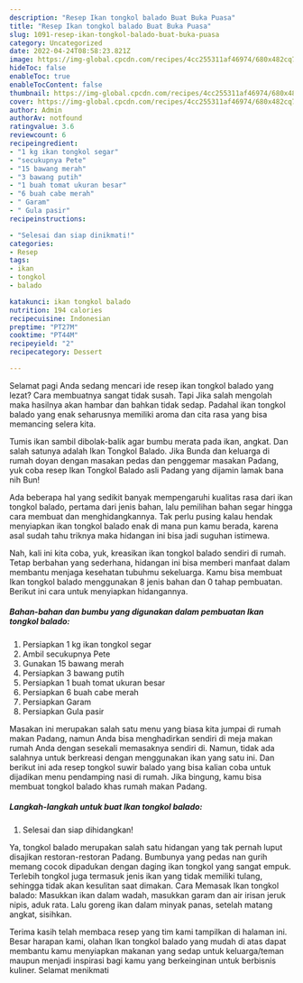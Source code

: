 ```yaml
---
description: "Resep Ikan tongkol balado Buat Buka Puasa"
title: "Resep Ikan tongkol balado Buat Buka Puasa"
slug: 1091-resep-ikan-tongkol-balado-buat-buka-puasa
category: Uncategorized
date: 2022-04-24T08:58:23.821Z
image: https://img-global.cpcdn.com/recipes/4cc255311af46974/680x482cq70/ikan-tongkol-balado-foto-resep-utama.jpg
hideToc: false
enableToc: true
enableTocContent: false
thumbnail: https://img-global.cpcdn.com/recipes/4cc255311af46974/680x482cq70/ikan-tongkol-balado-foto-resep-utama.jpg
cover: https://img-global.cpcdn.com/recipes/4cc255311af46974/680x482cq70/ikan-tongkol-balado-foto-resep-utama.jpg
author: Admin
authorAv: notfound
ratingvalue: 3.6
reviewcount: 6
recipeingredient:
- "1 kg ikan tongkol segar"
- "secukupnya Pete"
- "15 bawang merah"
- "3 bawang putih"
- "1 buah tomat ukuran besar"
- "6 buah cabe merah"
- " Garam"
- " Gula pasir"
recipeinstructions:

- "Selesai dan siap dinikmati!"
categories:
- Resep
tags:
- ikan
- tongkol
- balado

katakunci: ikan tongkol balado 
nutrition: 194 calories
recipecuisine: Indonesian
preptime: "PT27M"
cooktime: "PT44M"
recipeyield: "2"
recipecategory: Dessert

---
```



Selamat pagi Anda sedang mencari ide resep ikan tongkol balado yang lezat? Cara membuatnya sangat tidak susah. Tapi Jika salah mengolah maka hasilnya akan hambar dan bahkan tidak sedap. Padahal ikan tongkol balado yang enak seharusnya memiliki aroma dan cita rasa yang bisa memancing selera kita.


Tumis ikan sambil dibolak-balik agar bumbu merata pada ikan, angkat. Dan salah satunya adalah Ikan Tongkol Balado. Jika Bunda dan keluarga di rumah doyan dengan masakan pedas dan penggemar masakan Padang, yuk coba resep Ikan Tongkol Balado asli Padang yang dijamin lamak bana nih Bun!

Ada beberapa hal yang sedikit banyak mempengaruhi kualitas rasa dari ikan tongkol balado, pertama dari jenis bahan, lalu pemilihan bahan segar hingga cara membuat dan menghidangkannya. Tak perlu pusing kalau hendak menyiapkan ikan tongkol balado enak di mana pun kamu berada, karena asal sudah tahu triknya maka hidangan ini bisa jadi suguhan istimewa.


Nah, kali ini kita coba, yuk, kreasikan ikan tongkol balado sendiri di rumah. Tetap berbahan yang sederhana, hidangan ini bisa memberi manfaat dalam membantu menjaga kesehatan tubuhmu sekeluarga. Kamu bisa membuat Ikan tongkol balado menggunakan 8 jenis bahan dan 0 tahap pembuatan. Berikut ini cara untuk menyiapkan hidangannya.

<!--inarticleads1-->

##### Bahan-bahan dan bumbu yang digunakan dalam pembuatan Ikan tongkol balado:

1. Persiapkan 1 kg ikan tongkol segar
1. Ambil secukupnya Pete
1. Gunakan 15 bawang merah
1. Persiapkan 3 bawang putih
1. Persiapkan 1 buah tomat ukuran besar
1. Persiapkan 6 buah cabe merah
1. Persiapkan  Garam
1. Persiapkan  Gula pasir


Masakan ini merupakan salah satu menu yang biasa kita jumpai di rumah makan Padang, namun Anda bisa menghadirkan sendiri di meja makan rumah Anda dengan sesekali memasaknya sendiri di. Namun, tidak ada salahnya untuk berkreasi dengan menggunakan ikan yang satu ini. Dan berikut ini ada resep tongkol suwir balado yang bisa kalian coba untuk dijadikan menu pendamping nasi di rumah. Jika bingung, kamu bisa membuat tongkol balado khas rumah makan Padang. 

<!--inarticleads2-->

##### Langkah-langkah untuk buat Ikan tongkol balado:


1. Selesai dan siap dihidangkan!

Ya, tongkol balado merupakan salah satu hidangan yang tak pernah luput disajikan restoran-restoran Padang. Bumbunya yang pedas nan gurih memang cocok dipadukan dengan daging ikan tongkol yang sangat empuk. Terlebih tongkol juga termasuk jenis ikan yang tidak memiliki tulang, sehingga tidak akan kesulitan saat dimakan. Cara Memasak Ikan tongkol balado: Masukkan ikan dalam wadah, masukkan garam dan air irisan jeruk nipis, aduk rata. Lalu goreng ikan dalam minyak panas, setelah matang angkat, sisihkan. 

Terima kasih telah membaca resep yang tim kami tampilkan di halaman ini. Besar harapan kami, olahan Ikan tongkol balado yang mudah di atas dapat membantu kamu menyiapkan makanan yang sedap untuk keluarga/teman maupun menjadi inspirasi bagi kamu yang berkeinginan untuk berbisnis kuliner. Selamat menikmati
